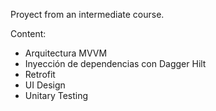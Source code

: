 Proyect from an intermediate course.

Content:
- Arquitectura MVVM
- Inyección de dependencias con Dagger Hilt
- Retrofit
- UI Design
- Unitary Testing
